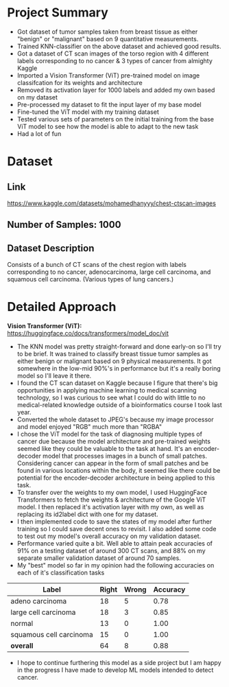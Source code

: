 # Project Summary

- Got dataset of tumor samples taken from breast tissue as either "benign" or "malignant" based on 9 quantitative measurements.
- Trained KNN-classifier on the above dataset and achieved good results.
- Got a dataset of CT scan images of the torso region with 4 different labels corresponding to no cancer & 3 types of cancer from almighty Kaggle
- Imported a Vision Transformer (ViT) pre-trained model on image classifcation for its weights and architecture
- Removed its activation layer for 1000 labels and added my own based on my dataset
- Pre-processed my dataset to fit the input layer of my base model
- Fine-tuned the ViT model with my training dataset
- Tested various sets of parameters on the initial training from the base ViT model to see how the model is able to adapt to the new task
- Had a lot of fun

# Dataset

## Link

https://www.kaggle.com/datasets/mohamedhanyyy/chest-ctscan-images

## Number of Samples: 1000

## Dataset Description

Consists of a bunch of CT scans of the chest region with labels corresponding to no cancer, adenocarcinoma, large cell carcinoma, and squamous cell carcinoma. (Various types of lung cancers.)

# Detailed Approach

**Vision Transformer (ViT):** https://huggingface.co/docs/transformers/model_doc/vit

- The KNN model was pretty straight-forward and done early-on so I'll try to be brief. It was trained to classify breast tissue tumor samples as either benign or malignant based on 9 physical measurements. It got somewhere in the low-mid 90%'s in performance but it's a really boring model so I'll leave it there.
- I found the CT scan dataset on Kaggle because I figure that there's big opportunities in applying machine learning to medical scanning technology, so I was curious to see what I could do with little to no medical-related knowledge outside of a bioinformatics course I took last year.
- Converted the whole dataset to JPEG's because my image processor and model enjoyed "RGB" much more than "RGBA"
- I chose the ViT model for the task of diagnosing multiple types of cancer due because the model architecture and pre-trained weights seemed like they could be valuable to the task at hand. It's an encoder-decoder model that processes images in a bunch of small patches. Considering cancer can appear in the form of small patches and be found in various locations within the body, it seemed like there could be potential for the encoder-decoder architecture in being applied to this task.
- To transfer over the weights to my own model, I used HuggingFace Transformers to fetch the weights & architecture of the Google ViT model. I then replaced it's activation layer with my own, as well as replacing its id2label dict with one for my dataset.
- I then implemented code to save the states of my model after further training so I could save decent ones to revisit. I also added some code to test out my model's overall accuracy on my validation dataset.
- Performance varied quite a bit. Well able to attain peak accuracies of 91% on a testing dataset of around 300 CT scans, and 88% on my separate smaller validation dataset of around 70 samples.
- My "best" model so far in my opinion had the following accuracies on each of it's classification tasks

| Label                   | Right | Wrong | Accuracy |
| ----------------------- | ----- | ----- | -------- |
| adeno carcinoma         | 18    | 5     | 0.78     |
| large cell carcinoma    | 18    | 3     | 0.85     |
| normal                  | 13    | 0     | 1.00     |
| squamous cell carcinoma | 15    | 0     | 1.00     |
| **overall**             | 64    | 8     | 0.88     |

- I hope to continue furthering this model as a side project but I am happy in the progress I have made to develop ML models intended to detect cancer.
